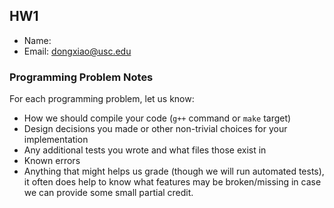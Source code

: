 ## HW1
 
 - Name: <xiaolong dong>
 - Email: <dongxiao@usc.edu>

### Programming Problem Notes

  For each programming problem, let us know:

  - How we should compile your code (`g++` command or `make` target)
  - Design decisions you made or other non-trivial choices for your implementation
  - Any additional tests you wrote and what files those exist in
  - Known errors
  - Anything that might helps us grade (though we will run automated tests), it often does help to know what features may be broken/missing in case we can provide some small partial credit.

 